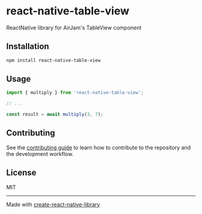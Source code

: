 # react-native-table-view

ReactNative library for AirJam's TableView component

## Installation

```sh
npm install react-native-table-view
```

## Usage

```js
import { multiply } from 'react-native-table-view';

// ...

const result = await multiply(3, 7);
```

## Contributing

See the [contributing guide](CONTRIBUTING.md) to learn how to contribute to the repository and the development workflow.

## License

MIT

---

Made with [create-react-native-library](https://github.com/callstack/react-native-builder-bob)
